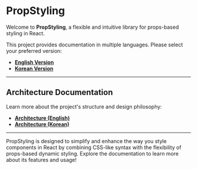 # **PropStyling**

Welcome to **PropStyling**, a flexible and intuitive library for props-based styling in React.

This project provides documentation in multiple languages. Please select your preferred version:

-   [**English Version**](<./README(English).md>)
-   [**Korean Version**](<./README(Korean).md>)

---

## **Architecture Documentation**

Learn more about the project's structure and design philosophy:

-   [**Architecture (English)**](<./Architecture(English).md>)
-   [**Architecture (Korean)**](<./Architecture(Korean).md>)

---

PropStyling is designed to simplify and enhance the way you style components in React by combining CSS-like syntax with the flexibility of props-based dynamic styling. Explore the documentation to learn more about its features and usage!
